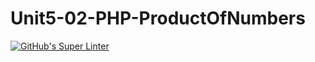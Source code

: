 # Unit5-02-PHP-ProductOfNumbers
[![GitHub's Super Linter](https://github.com/ICS2O-EmmaJ/Unit5-02-PHP-ProductOfNumbers/workflows/GitHub's%20Super%20Linter/badge.svg)](https://github.com/ICS2O-EmmaJ/Unit5-02-PHP-ProductOfNumbers/actions)